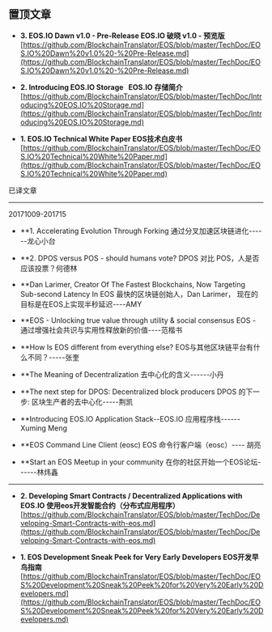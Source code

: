 
置顶文章
-------------------------------

- **3. EOS.IO Dawn v1.0 - Pre-Release    EOS.IO 破晓 v1.0 - 预览版**  
[https://github.com/BlockchainTranslator/EOS/blob/master/TechDoc/EOS.IO%20Dawn%20v1.0%20-%20Pre-Release.md](https://github.com/BlockchainTranslator/EOS/blob/master/TechDoc/EOS.IO%20Dawn%20v1.0%20-%20Pre-Release.md)

- **2. Introducing EOS.IO Storage    EOS.IO 存储简介**  
[https://github.com/BlockchainTranslator/EOS/blob/master/TechDoc/Introducing%20EOS.IO%20Storage.md](https://github.com/BlockchainTranslator/EOS/blob/master/TechDoc/Introducing%20EOS.IO%20Storage.md)

- **1. EOS.IO Technical White Paper EOS技术白皮书**  
[https://github.com/BlockchainTranslator/EOS/blob/master/TechDoc/EOS.IO%20Technical%20White%20Paper.md](https://github.com/BlockchainTranslator/EOS/blob/master/TechDoc/EOS.IO%20Technical%20White%20Paper.md)

已译文章

----------------------------------------
20171009-201715

- **1. Accelerating Evolution Through Forking 通过分叉加速区块链进化------龙心小台

- **2. DPOS versus POS - should humans vote? DPOS 对比 POS，人是否应该投票？何德林

- **Dan Larimer, Creator Of The Fastest Blockchains, Now Targeting Sub-second Latency In EOS 最快的区块链创始人，Dan Larimer， 现在的目标是在EOS上实现半秒延迟----AMY

- **EOS - Unlocking true value through utility & social consensus EOS - 通过增强社会共识与实用性释放新的价值----范楷书

- **How Is EOS different from everything else?  EOS与其他区块链平台有什么不同？-----张奎

- **The Meaning of Decentralization  去中心化的含义------小丹

- **The next step for DPOS: Decentralized block producers  DPOS 的下一步: 区块生产者的去中心化-----荆凯

- **Introducing EOS.IO Application Stack--EOS.IO 应用程序栈------ Xuming Meng

- **EOS Command Line Client (eosc) EOS 命令行客户端（eosc）---- 胡亮

- **Start an EOS Meetup in your community 在你的社区开始一个EOS论坛------林炜鑫

-------------------------------
- **2. Developing Smart Contracts / Decentralized Applications with EOS.IO 使用eos开发智能合约（分布式应用程序）**  
[https://github.com/BlockchainTranslator/EOS/blob/master/TechDoc/Developing-Smart-Contracts-with-eos.md](https://github.com/BlockchainTranslator/EOS/blob/master/TechDoc/Developing-Smart-Contracts-with-eos.md)

- **1. EOS Development Sneak Peek for Very Early Developers EOS开发早鸟指南**  
[https://github.com/BlockchainTranslator/EOS/blob/master/TechDoc/EOS%20Development%20Sneak%20Peek%20for%20Very%20Early%20Developers.md](https://github.com/BlockchainTranslator/EOS/blob/master/TechDoc/EOS%20Development%20Sneak%20Peek%20for%20Very%20Early%20Developers.md)

